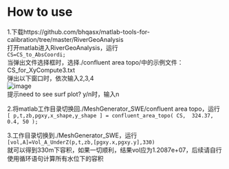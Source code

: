 # How to use
1.下载https://github.com/bhqasx/matlab-tools-for-calibration/tree/master/RiverGeoAnalysis  
打开matlab进入RiverGeoAnalysis，运行  
`CS=CS_to_AbsCoordi;`  
当弹出文件选择框时，选择./confluent area topo/中的示例文件：CS_for_XyCompute3.txt  
弹出以下窗口时，依次输入2,3,4  
![image](https://github.com/user-attachments/assets/15085d9b-0ce1-4817-9125-a431fa8a5f34)  
提示need to see surf plot? y/n时，输入n  
  
2.将matlab工作目录切换回./MeshGenerator_SWE/confluent area topo，运行  
`[ p,t,zb,pgxy,x_shape,y_shape ] = confluent_area_topo( CS,  324.37, 0.4, 50 );`  

3.工作目录切换到./MeshGenerator_SWE，运行  
`[vol,A]=Vol_A_UnderZ(p,t,zb,[pgxy.x,pgxy.y],330)`  
就可以得到330m下容积，如果一切顺利，结果vol应为1.2087e+07，后续请自行使用循环语句计算所有水位下的容积
